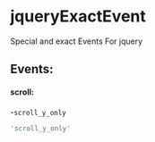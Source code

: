 jqueryExactEvent
================

Special and exact Events For jquery


Events:
-------
#### scroll: ####
-`scroll_y_only`

```javascript
'scroll_y_only'
```
